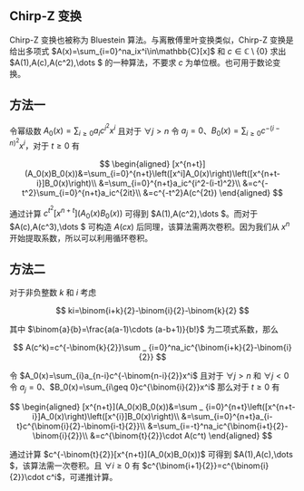 ## Chirp-Z 变换

Chirp-Z 变换也被称为 Bluestein 算法。与离散傅里叶变换类似，Chirp-Z 变换是给出多项式 $A(x)=\sum_{i=0}^na_ix^i\in\mathbb{C}[x]$ 和 $c\in\mathbb{C}\setminus \{0\}$ 求出 $A(1),A(c),A(c^2),\dots $ 的一种算法，不要求 $c$ 为单位根。也可用于数论变换。

## 方法一

令幂级数 $A_0(x)=\sum_{i\geq 0}a_ic^{i^2}x^i$ 且对于 $\forall j\gt n$ 令 $a_j=0$、$B_0(x)=\sum _ {i\geq 0}c^{-(i-n)^2}x^i$，对于 $t\geq 0$ 有

$$
\begin{aligned}
[x^{n+t}](A_0(x)B_0(x))&=\sum_{i=0}^{n+t}\left([x^i]A_0(x)\right)\left([x^{n+t-i}]B_0(x)\right)\\
&=\sum_{i=0}^{n+t}a_ic^{i^2-(i-t)^2}\\
&=c^{-t^2}\sum_{i=0}^{n+t}a_ic^{2it}\\
&=c^{-t^2}A(c^{2t})
\end{aligned}
$$

通过计算 $c^{t^2}[x^{n+t}](A_0(x)B_0(x))$ 可得到 $A(1),A(c^2),\dots $。而对于 $A(c),A(c^3),\dots $ 可构造 $A(cx)$ 后同理，该算法需两次卷积。因为我们从 $x^n$ 开始提取系数，所以可以利用循环卷积。

## 方法二

对于非负整数 $k$ 和 $i$ 考虑

$$
ki=\binom{i+k}{2}-\binom{i}{2}-\binom{k}{2}
$$

其中 $\binom{a}{b}=\frac{a(a-1)\cdots (a-b+1)}{b!}$ 为二项式系数，那么

$$
A(c^k)=c^{-\binom{k}{2}}\sum _ {i=0}^na_ic^{\binom{i+k}{2}-\binom{i}{2}}
$$

令 $A_0(x)=\sum_{i}a_{n-i}c^{-\binom{n-i}{2}}x^i$ 且对于 $\forall j\gt n$ 和 $\forall j\lt 0$ 令 $a_j=0$、$B_0(x)=\sum_{i\geq 0}c^{\binom{i}{2}}x^i$ 那么对于 $t\geq 0$ 有

$$
\begin{aligned}
[x^{n+t}](A_0(x)B_0(x))&=\sum _ {i=0}^{n+t}\left([x^{n+t-i}]A_0(x)\right)\left([x^{i}]B_0(x)\right)\\
&=\sum_{i=0}^{n+t}a_{i-t}c^{\binom{i}{2}-\binom{i-t}{2}}\\
&=\sum_{i=-t}^na_ic^{\binom{i+t}{2}-\binom{i}{2}}\\
&=c^{\binom{t}{2}}\cdot A(c^t)
\end{aligned}
$$

通过计算 $c^{-\binom{t}{2}}[x^{n+t}](A_0(x)B_0(x))$ 可得到 $A(1),A(c),\dots $，该算法需一次卷积。且 $\forall i\geq 0$ 有 $c^{\binom{i+1}{2}}=c^{\binom{i}{2}}\cdot c^i$，可递推计算。
